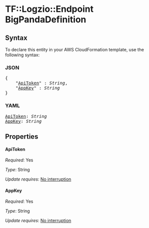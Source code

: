 # TF::Logzio::Endpoint BigPandaDefinition

## Syntax

To declare this entity in your AWS CloudFormation template, use the following syntax:

### JSON

<pre>
{
    "<a href="#apitoken" title="ApiToken">ApiToken</a>" : <i>String</i>,
    "<a href="#appkey" title="AppKey">AppKey</a>" : <i>String</i>
}
</pre>

### YAML

<pre>
<a href="#apitoken" title="ApiToken">ApiToken</a>: <i>String</i>
<a href="#appkey" title="AppKey">AppKey</a>: <i>String</i>
</pre>

## Properties

#### ApiToken

_Required_: Yes

_Type_: String

_Update requires_: [No interruption](https://docs.aws.amazon.com/AWSCloudFormation/latest/UserGuide/using-cfn-updating-stacks-update-behaviors.html#update-no-interrupt)

#### AppKey

_Required_: Yes

_Type_: String

_Update requires_: [No interruption](https://docs.aws.amazon.com/AWSCloudFormation/latest/UserGuide/using-cfn-updating-stacks-update-behaviors.html#update-no-interrupt)

